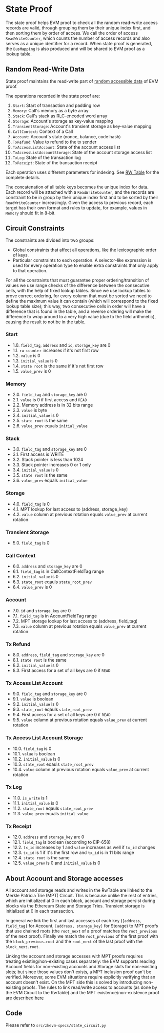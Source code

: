# State Proof

The state proof helps EVM proof to check all the random read-write access records are valid, through grouping them by their unique index first, and then sorting them by order of access. We call the order of access `ReadWriteCounter`, which counts the number of access records and also serves as a unique identifier for a record. When state proof is generated, the `BusMapping` is also produced and will be shared to EVM proof as a lookup table.

## Random Read-Write Data

State proof maintains the read-write part of [random accessible data](./evm-proof.md#Random-Accessible-Data) of EVM proof.

The operations recorded in the state proof are:

1. `Start`: Start of transaction and padding row
2. `Memory`: Call's memory as a byte array
3. `Stack`: Call's stack as RLC-encoded word array
4. `Storage`: Account's storage as key-value mapping
5. `TransientStorage`: Account's transient storage as key-value mapping
6. `CallContext`: Context of a Call
7. `Account`: Account's state (nonce, balance, code hash)
8. `TxRefund`: Value to refund to the tx sender
9. `TxAccessListAccount`: State of the account access list
10. `TxAccessListAccountStorage`: State of the account storage access list
11. `TxLog`: State of the transaction log
12. `TxReceipt`: State of the transaction receipt

Each operation uses different parameters for indexing.  See [RW Table](./tables.md#rw_table) for the complete details.

The concatenation of all table keys becomes the unique index for data. Each record will be attached with a `ReadWriteCounter`, and the records are constraint to be in group by their unique index first and to be sorted by their `ReadWriteCounter` increasingly. Given the access to previous record, each target has their own format and rules to update, for example, values in `Memory` should fit in 8-bit.

## Circuit Constraints

The constraints are divided into two groups:

- Global constraints that affect all operations, like the lexicographic order of keys.
- Particular constraints to each operation.  A selector-like expression is used for every operation type to enable extra constraints that only apply to that operation.

For all the constraints that must guarantee proper ordering/transition of
values we use range checks of the difference between the consecutive cells,
with the help of fixed lookup tables.  Since we use lookup tables to prove
correct ordering, for every column that must be sorted we need to define the
maximum value it can contain (which will correspond to the fixed lookup table
size); this way, two consecutive cells in order will have a difference that is
found in the table, and a reverse ordering will make the difference to wrap
around to a very high value (due to the field arithmetic), causing the result
to not be in the table.

### Start
- 1.0. `field_tag`, `address` and `id`, `storage_key` are 0
- 1.1. `rw counter` increases if it's not first row
- 1.2. `value` is 0
- 1.3. `initial_value` is 0
- 1.4. `state root` is the same if it's not first row
- 1.5. `value_prev` is 0

### Memory
- 2.0. `field_tag` and `storage_key` are 0
- 2.1. `value` is 0 if first access and `READ`
- 2.2. Memory address is in 32 bits range
- 2.3. `value` is byte
- 2.4. `initial_value` is 0
- 2.5. `state root` is the same
- 2.6. `value_prev` equals `initial_value`

### Stack

- 3.0. `field_tag` and `storage_key` are 0
- 3.1. First access is WRITE
- 3.2. Stack pointer is less than 1024
- 3.3. Stack pointer increases 0 or 1 only
- 3.4. `initial_value` is 0
- 3.5. `state root` is the same
- 3.6. `value_prev` equals `initial_value`

### Storage
- 4.0. `field_tag` is 0
- 4.1. MPT lookup for last access to (address, storage_key)
- 4.2. `value` column at previous rotation equals `value_prev` at current rotation

### Transient Storage
- 5.0. `field_tag` is 0

### Call Context
- 6.0. `address` and `storage_key` are 0
- 6.1. `field_tag` is in CallContextFieldTag range
- 6.2. `initial value` is 0
- 6.3. `state_root` eqauls `state_root_prev`
- 6.4. `value_prev` is 0

### Account
- 7.0. `id` and `storage_key` are 0
- 7.1. `field_tag` is in AccountFieldTag range
- 7.2. MPT storage lookup for last access to (address, field_tag)
- 7.3. `value` column at previous rotation equals `value_prev` at current rotation

### Tx Refund
- 8.0. `address`, `field_tag` and `storage_key` are 0
- 8.1. `state root` is the same
- 8.2. `initial_value` is 0
- 8.3. First access for a set of all keys are 0 if `READ`

### Tx Access List Account
- 9.0. `field_tag` and `storage_key` are 0
- 9.1. `value` is boolean
- 9.2. `initial_value` is 0
- 9.3. `state_root` eqauls `state_root_prev`
- 9.4. First access for a set of all keys are 0 if `READ`
- 9.5. `value` column at previous rotation equals `value_prev` at current rotation

### Tx Access List Account Storage
- 10.0. `field_tag` is 0
- 10.1. `value` is boolean
- 10.2. `initial_value` is 0
- 10.3. `state_root` eqauls `state_root_prev`
- 10.4. `value` column at previous rotation equals `value_prev` at current rotation

### Tx Log
- 11.0. `is_write` is 1
- 11.1. `initial_value` is 0
- 11.2. `state_root` eqauls `state_root_prev`
- 11.3. `value_prev` equals `initial_value`

### Tx Receipt
- 12.0. `address` and `storage_key` are 0
- 12.1. `field_tag` is boolean (according to EIP-658)
- 12.2. `tx_id` increases by 1 and `value` increases as well if `tx_id` changes 
- 12.3. `tx_id` is 1 if it's the first row and `tx_id` is in 11 bits range
- 12.4. `state root` is the same
- 12.5. `value_prev` is 0 and `initial_value` is 0

## About Account and Storage accesses

All account and storage reads and writes in the RwTable are linked to the Merkle
Patricia Trie (MPT) Circuit.  This is because unlike the rest of entries, which
are initialized at 0 in each block, account and storage persist during blocks via
the Ethereum State and Storage Tries. Transient storage is initialized at 0 in
each transaction.

In general we link the first and last accesses of each key (`[address,
field_tag]` for Account, `[address, storage_key]` for Storage) to MPT proofs that
use chained roots (the `root_next` of a proof matches the `root_previous` of the
next proof).  Finally we match the `root_previous` of the first proof with the
`block_previous.root` and the `root_next` of the last proof with the
`block_next.root`.

Linking the account and storage accesses with MPT proofs requires treating
existing/non-existing cases separately: the EVM supports reading Account
fields for non-existing accounts and Storage slots for non-existing slots; but
since those values don't exists, a MPT inclusion proof can't be verified.
Moreover, some EVM situations require explicitly verifying that an account
doesn't exist.  On the MPT side this is solved by introducing non-existing
proofs.  The rules to link read/write access to accounts (as done by the EVM
Circuit to the RwTable) and the MPT existence/non-existence proof are described
[here](/specs/evm-proof.md#account-non-existence)

## Code

Please refer to `src/zkevm-specs/state_circuit.py`
